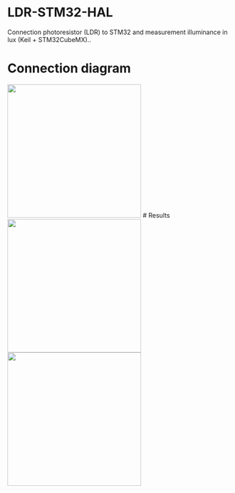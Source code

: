 # LDR-STM32-HAL
Connection photoresistor (LDR) to STM32 and measurement illuminance in lux (Keil + STM32CubeMX)..
# Connection diagram
<img src="https://cxemka.com/upload/art/photocell/photocell_stm32_connection.svg" width="300"/>
# Results
<img src="https://cxemka.com/upload/art/photocell/watch_lux.png" width="300"/>
<img src="https://cxemka.com/upload/art/photocell/prntf_lux.png" width="300"/>
